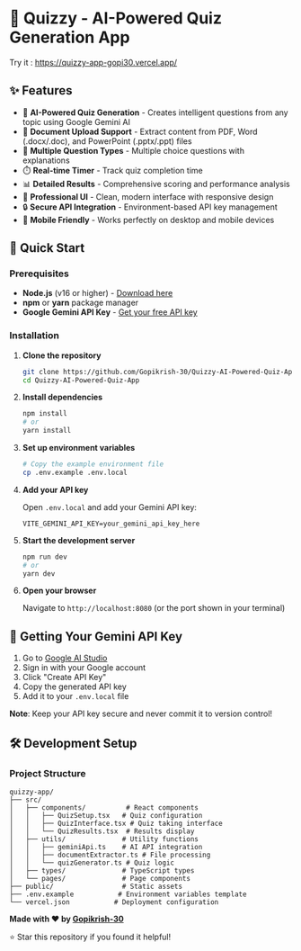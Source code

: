 # 🧠 Quizzy - AI-Powered Quiz Generation App

Try it : https://quizzy-app-gopi30.vercel.app/

## ✨ Features

- 🤖 **AI-Powered Quiz Generation** - Creates intelligent questions from any topic using Google Gemini AI
- 📄 **Document Upload Support** - Extract content from PDF, Word (.docx/.doc), and PowerPoint (.pptx/.ppt) files
- 🎯 **Multiple Question Types** - Multiple choice questions with explanations
- ⏱️ **Real-time Timer** - Track quiz completion time
- 📊 **Detailed Results** - Comprehensive scoring and performance analysis
- 🎨 **Professional UI** - Clean, modern interface with responsive design
- 🔒 **Secure API Integration** - Environment-based API key management
- 📱 **Mobile Friendly** - Works perfectly on desktop and mobile devices

## 🚀 Quick Start

### Prerequisites

- **Node.js** (v16 or higher) - [Download here](https://nodejs.org/)
- **npm** or **yarn** package manager
- **Google Gemini API Key** - [Get your free API key](https://makersuite.google.com/app/apikey)

### Installation

1. **Clone the repository**
   ```bash
   git clone https://github.com/Gopikrish-30/Quizzy-AI-Powered-Quiz-App.git
   cd Quizzy-AI-Powered-Quiz-App
   ```

2. **Install dependencies**
   ```bash
   npm install
   # or
   yarn install
   ```

3. **Set up environment variables**
   ```bash
   # Copy the example environment file
   cp .env.example .env.local
   ```

4. **Add your API key**

   Open `.env.local` and add your Gemini API key:
   ```env
   VITE_GEMINI_API_KEY=your_gemini_api_key_here
   ```

5. **Start the development server**
   ```bash
   npm run dev
   # or
   yarn dev
   ```

6. **Open your browser**

   Navigate to `http://localhost:8080` (or the port shown in your terminal)

## 🔑 Getting Your Gemini API Key

1. Go to [Google AI Studio](https://makersuite.google.com/app/apikey)
2. Sign in with your Google account
3. Click "Create API Key"
4. Copy the generated API key
5. Add it to your `.env.local` file

**Note**: Keep your API key secure and never commit it to version control!

## 🛠️ Development Setup

### Project Structure
```
quizzy-app/
├── src/
│   ├── components/          # React components
│   │   ├── QuizSetup.tsx   # Quiz configuration
│   │   ├── QuizInterface.tsx # Quiz taking interface
│   │   └── QuizResults.tsx  # Results display
│   ├── utils/              # Utility functions
│   │   ├── geminiApi.ts    # AI API integration
│   │   ├── documentExtractor.ts # File processing
│   │   └── quizGenerator.ts # Quiz logic
│   ├── types/              # TypeScript types
│   └── pages/              # Page components
├── public/                 # Static assets
├── .env.example           # Environment variables template
└── vercel.json           # Deployment configuration
```


**Made with ❤️ by [Gopikrish-30](https://github.com/Gopikrish-30)**

⭐ Star this repository if you found it helpful!

</div>
